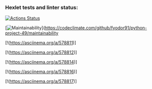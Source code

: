 ### Hexlet tests and linter status:
[![Actions Status](https://github.com/fyodor91/python-project-49/workflows/hexlet-check/badge.svg)](https://github.com/fyodor91/python-project-49/actions)

[![Maintainability](https://api.codeclimate.com/v1/badges/b98262d0795668e85f38/maintainability)](https://codeclimate.com/github/fyodor91/python-project-49/maintainability

[!(https://asciinema.org/a/578811)]

[!(https://asciinema.org/a/578812)]

[!(https://asciinema.org/a/578814)]

[!(https://asciinema.org/a/578816)]

[!(https://asciinema.org/a/578817)]
